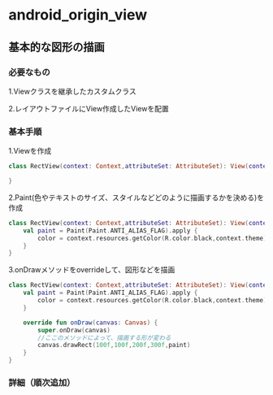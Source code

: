 # android_origin_view

## 基本的な図形の描画
### 必要なもの
1.Viewクラスを継承したカスタムクラス

2.レイアウトファイルにView作成したViewを配置

### 基本手順

1.Viewを作成

```kotlin
class RectView(context: Context,attributeSet: AttributeSet): View(context,attributeSet){

}
```

2.Paint(色やテキストのサイズ、スタイルなどどのように描画するかを決める)を作成

```kotlin
class RectView(context: Context,attributeSet: AttributeSet): View(context,attributeSet){
    val paint = Paint(Paint.ANTI_ALIAS_FLAG).apply { 
        color = context.resources.getColor(R.color.black,context.theme)
    }
}
```

3.onDrawメソッドをoverrideして、図形などを描画

```kotlin
class RectView(context: Context,attributeSet: AttributeSet): View(context,attributeSet){
    val paint = Paint(Paint.ANTI_ALIAS_FLAG).apply {
        color = context.resources.getColor(R.color.black,context.theme)
    }

    override fun onDraw(canvas: Canvas) {
        super.onDraw(canvas)
        //ここのメソッドによって、描画する形が変わる
        canvas.drawRect(100f,100f,200f,300f,paint)
    }
}
```
### 詳細（順次追加）





